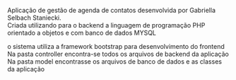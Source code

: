 Aplicação de gestão de agenda de contatos desenvolvida por Gabriella Selbach Staniecki.</br>
Criada utilizando para o backend a linguagem de programação PHP orientado a objetos e com banco de dados MYSQL</br>

o sistema utiliza a framework bootstrap para desenvolvimento do frontend</br>
Na pasta controller encontra-se todos os arquivos de backend da aplicação</br>
Na pasta model encontrasse os arquivos de banco de dados e as classes da aplicação</br>

